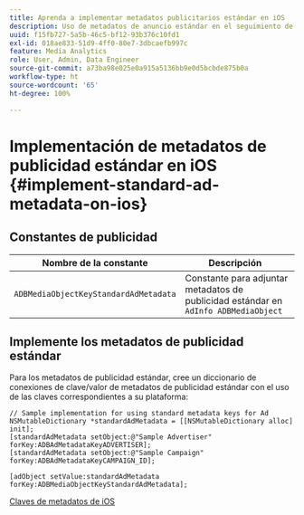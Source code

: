 ```yaml
---
title: Aprenda a implementar metadatos publicitarios estándar en iOS
description: Uso de metadatos de anuncio estándar en el seguimiento de anuncios en iOS.
uuid: f15fb727-5a5b-46c5-bf12-93b376c10fd1
exl-id: 018ae833-51d9-4ff0-80e7-3dbcaefb997c
feature: Media Analytics
role: User, Admin, Data Engineer
source-git-commit: a73ba98e025e0a915a5136bb9e0d5bcbde875b0a
workflow-type: ht
source-wordcount: '65'
ht-degree: 100%

---
```


# Implementación de metadatos de publicidad estándar en iOS {#implement-standard-ad-metadata-on-ios}

## Constantes de publicidad

| Nombre de la constante | Descripción   |
|---|---|
| `ADBMediaObjectKeyStandardAdMetadata` | Constante para adjuntar metadatos de publicidad estándar en `AdInfo ADBMediaObject` |

## Implemente los metadatos de publicidad estándar

Para los metadatos de publicidad estándar, cree un diccionario de conexiones de clave/valor de metadatos de publicidad estándar con el uso de las claves correspondientes a su plataforma:

```
// Sample implementation for using standard metadata keys for Ad 
NSMutableDictionary *standardAdMetadata = [[NSMutableDictionary alloc] init]; 
[standardAdMetadata setObject:@"Sample Advertiser" forKey:ADBAdMetadataKeyADVERTISER]; 
[standardAdMetadata setObject:@"Sample Campaign" forKey:ADBAdMetadataKeyCAMPAIGN_ID]; 
 
[adObject setValue:standardAdMetadata forKey:ADBMediaObjectKeyStandardAdMetadata];
```

[Claves de metadatos de iOS](/help/use-cases/track-av-playback/impl-std-metadata/ios-metadata-keys.md)
